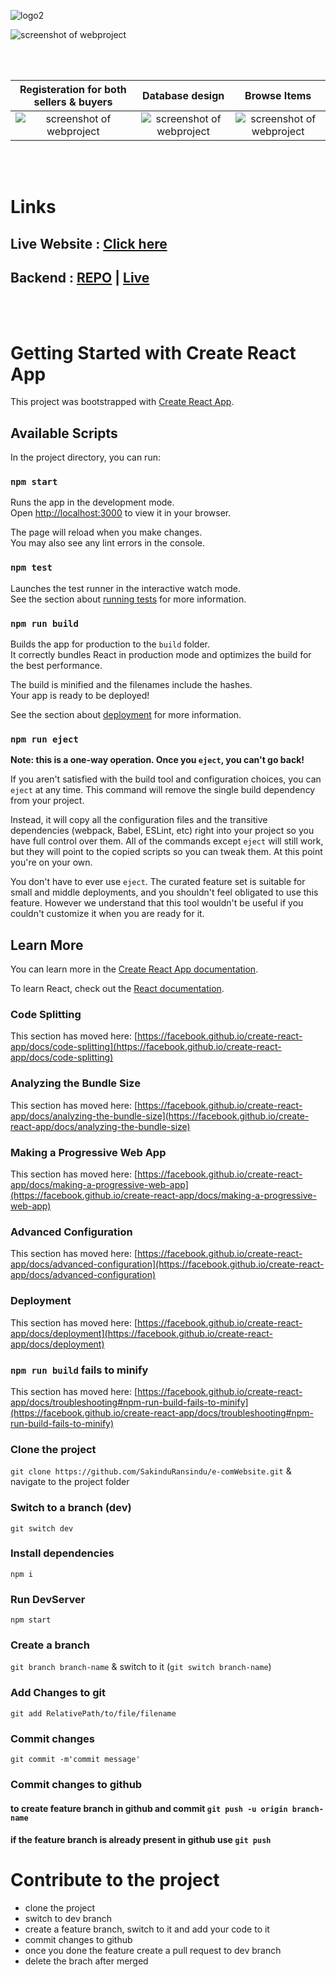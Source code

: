 
![logo2](https://github.com/SakinduRansindu/e-comWebsite/assets/67496875/a064d5ff-993e-4745-acc7-dc87d49bec1a)


<img src="https://github.com/SakinduRansindu/e-comWebsite/assets/67496875/9d1b87b4-0018-4c74-8086-b550b8ea6a8c" style="border:'1px solid green';border-radius:'50%'" alt="screenshot of webproject" />

<br/><br/>

| Registeration for both sellers & buyers | Database design | Browse Items |
|:-------------------------:|:-------------------------:|:-------------------------:|
|<img src="https://github.com/SakinduRansindu/e-comWebsite/assets/67496875/e9d373ae-21db-4ac3-bb8a-99409f5156c3" alt="screenshot of webproject" />|<img src="https://github.com/SakinduRansindu/e-comWebsite/assets/67496875/fdf59cf9-454d-4281-b128-73adef2224d1" alt="screenshot of webproject" />|<img src="https://github.com/SakinduRansindu/e-comWebsite/assets/67496875/300cbc23-0437-4bd0-bead-9fd10001a44a" alt="screenshot of webproject" />|

<br/><br/>

# Links
  ##   Live Website : [Click here](https://merchmora-website.onrender.com)
  ##   Backend : [REPO](https://github.com/SakinduRansindu/e-comAPI) | [Live](https://e-comapi-4m6x.onrender.com/api/v1/)
  
<br/><br/>

# Getting Started with Create React App

This project was bootstrapped with [Create React App](https://github.com/facebook/create-react-app).

## Available Scripts

In the project directory, you can run:

### `npm start`

Runs the app in the development mode.\
Open [http://localhost:3000](http://localhost:3000) to view it in your browser.

The page will reload when you make changes.\
You may also see any lint errors in the console.

### `npm test`

Launches the test runner in the interactive watch mode.\
See the section about [running tests](https://facebook.github.io/create-react-app/docs/running-tests) for more information.

### `npm run build`

Builds the app for production to the `build` folder.\
It correctly bundles React in production mode and optimizes the build for the best performance.

The build is minified and the filenames include the hashes.\
Your app is ready to be deployed!

See the section about [deployment](https://facebook.github.io/create-react-app/docs/deployment) for more information.

### `npm run eject`

**Note: this is a one-way operation. Once you `eject`, you can't go back!**

If you aren't satisfied with the build tool and configuration choices, you can `eject` at any time. This command will remove the single build dependency from your project.

Instead, it will copy all the configuration files and the transitive dependencies (webpack, Babel, ESLint, etc) right into your project so you have full control over them. All of the commands except `eject` will still work, but they will point to the copied scripts so you can tweak them. At this point you're on your own.

You don't have to ever use `eject`. The curated feature set is suitable for small and middle deployments, and you shouldn't feel obligated to use this feature. However we understand that this tool wouldn't be useful if you couldn't customize it when you are ready for it.

## Learn More

You can learn more in the [Create React App documentation](https://facebook.github.io/create-react-app/docs/getting-started).

To learn React, check out the [React documentation](https://reactjs.org/).

### Code Splitting

This section has moved here: [https://facebook.github.io/create-react-app/docs/code-splitting](https://facebook.github.io/create-react-app/docs/code-splitting)

### Analyzing the Bundle Size

This section has moved here: [https://facebook.github.io/create-react-app/docs/analyzing-the-bundle-size](https://facebook.github.io/create-react-app/docs/analyzing-the-bundle-size)

### Making a Progressive Web App

This section has moved here: [https://facebook.github.io/create-react-app/docs/making-a-progressive-web-app](https://facebook.github.io/create-react-app/docs/making-a-progressive-web-app)

### Advanced Configuration

This section has moved here: [https://facebook.github.io/create-react-app/docs/advanced-configuration](https://facebook.github.io/create-react-app/docs/advanced-configuration)

### Deployment

This section has moved here: [https://facebook.github.io/create-react-app/docs/deployment](https://facebook.github.io/create-react-app/docs/deployment)

### `npm run build` fails to minify

This section has moved here: [https://facebook.github.io/create-react-app/docs/troubleshooting#npm-run-build-fails-to-minify](https://facebook.github.io/create-react-app/docs/troubleshooting#npm-run-build-fails-to-minify)


### Clone the project
`git clone https://github.com/SakinduRansindu/e-comWebsite.git`
& navigate to the project folder
### Switch to a branch (dev)
`git switch dev`
### Install dependencies 
`npm i`
### Run DevServer
`npm start`
### Create a branch
`git branch branch-name`
& switch to it (`git switch branch-name`)
### Add Changes to git
`git add RelativePath/to/file/filename`
### Commit changes
`git commit -m'commit message'`
### Commit changes to github
#### to create feature branch in github and commit `git push -u origin branch-name`
#### if the feature branch is already present in github use `git push`

# Contribute to the project
- clone the project
- switch to dev branch
- create a feature branch, switch to it and add your code to it
- commit changes to github
- once you done the feature create a pull request to dev branch
- delete the brach after merged

